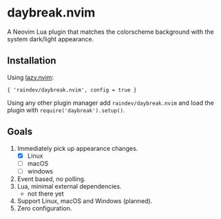 # daybreak.nvim

A Neovim Lua plugin that matches the colorscheme background with the system dark/light appearance.

## Installation

Using [lazy.nvim](https://github.com/folke/lazy.nvim):

    { 'raindev/daybreak.nvim', config = true }

Using any other plugin manager add `raindev/daybreak.nvim` and load the plugin with `require('daybreak').setup()`.

## Goals

1. Immediately pick up appearance changes.
   - [x] Linux
   - [ ] macOS
   - [ ] windows
2. Event based, no polling.
3. Lua, minimal external dependencies.
   - not there yet
4. Support Linux, macOS and Windows (planned).
5. Zero configuration.
